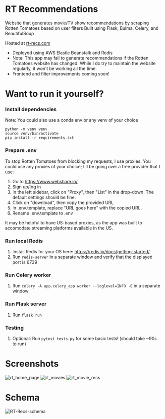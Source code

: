 # RT Recommendations
Website that generates movie/TV show recommendations by scraping Rotten Tomatoes based on user filters
Built using Flask, Bulma, Celery, and BeautifulSoup

Hosted at [rt-recs.com](https://rt-recs.com/)
- Deployed using AWS Elastic Beanstalk and Redis
- Note: This app may fail to generate recommendations if the Rotten Tomatoes website has changed. While I do try to maintain the website regularly, it won't be working all the time.
- Frontend and filter improvements coming soon!

# Want to run it yourself?
### Install dependencies
Note: You could also use a conda env or any venv of your choice
```
python -m venv venv
source venv/bin/activate
pip install -r requirements.txt
```

### Prepare .env
To stop Rotten Tomatoes from blocking my requests, I use proxies. You could use any proxies of your choice; I'll be going over a free provider that I use:
1. Go to https://www.webshare.io/
2. Sign up/log in
3. In the left sidebar, click on "Proxy", then "List" in the drop-down. The default settings should be fine.
4. Click on "download", then copy the provided URL
5. In .env.template, replace "URL goes here" with the copied URL.
6. Rename .env.template to .env

It may be helpful to have US-based proxies, as the app was built to accomodate streaming platforms available in the US.

### Run local Redis
1. Install Redis for your OS here: https://redis.io/docs/getting-started/
2. Run `redis-server` in a separate window and verify that the displayed port is 6739

### Run Celery worker
1. Run `celery -A app.celery_app worker --loglevel=INFO -E` in a separate window

### Run Flask server
1. Run `flask run`

### Testing
1. Optional: Run `pytest tests.py` for some basic tests! (should take ~90s to run)

# Screenshots
![rt_home_page](https://github.com/Danielpark1239/RT_Recommendations/assets/90424009/d7ba1ab3-13cc-4703-93ad-208e768d4994)
![rt_movies](https://github.com/Danielpark1239/RT_Recommendations/assets/90424009/e95e5cc1-f59a-4061-aca6-de7d79fc7f3a)
![rt_movie_recs](https://github.com/Danielpark1239/RT_Recommendations/assets/90424009/ead41ca6-2ae7-458b-9c8b-35b4b50ade8d)

# Schema
![RT-Recs-schema](https://github.com/Danielpark1239/RT_Recommendations/assets/90424009/c6b46c1c-fdfd-4bc8-af90-7921e081a2ac)

